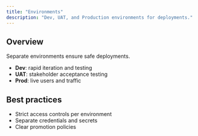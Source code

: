 ```yaml
---
title: "Environments"
description: "Dev, UAT, and Production environments for deployments."
---
```


## Overview

Separate environments ensure safe deployments.

- **Dev**: rapid iteration and testing
- **UAT**: stakeholder acceptance testing
- **Prod**: live users and traffic

## Best practices

- Strict access controls per environment
- Separate credentials and secrets
- Clear promotion policies
